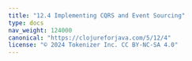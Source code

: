 ```yaml
---
title: "12.4 Implementing CQRS and Event Sourcing"
type: docs
nav_weight: 124000
canonical: "https://clojureforjava.com/5/12/4"
license: "© 2024 Tokenizer Inc. CC BY-NC-SA 4.0"
---
```

